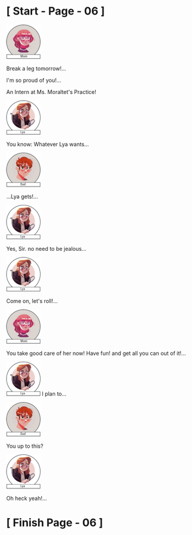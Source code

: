 #						     [ Start - Page - 06 ]

![](images/Mom.png)

Break a leg tomorrow!...

I'm so proud of you!...

An Intern at Ms. Moraltet's Practice!

![](images/Lya-01.png)

You know: Whatever Lya wants...

![](images/Dad.png)

...Lya gets!...

![](images/Lya-01.png)

Yes, Sir. no need to be jealous...

![](images/Lya-01.png)

Come on, let's roll!...

![](images/Mom.png)

You take good care of her now!
Have fun! and get all you can out of it!...

![](images/Lya-01.png)
I plan to...

![](images/Dad.png)

You up to this?

![](images/Lya-01.png)

Oh heck yeah!...


#		                  [  Finish Page - 06  ] 
